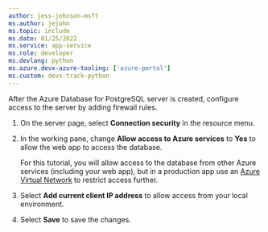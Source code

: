 ```yaml
---
author: jess-johnson-msft
ms.author: jejohn
ms.topic: include
ms.date: 01/25/2022
ms.service: app-service
ms.role: developer
ms.devlang: python
ms.azure.devx-azure-tooling: ['azure-portal']
ms.custom: devx-track-python
---
```


After the Azure Database for PostgreSQL server is created, configure access to the server by adding firewall rules.

1. On the server page, select **Connection security** in the resource menu.

1. In the working pane, change **Allow access to Azure services** to **Yes** to allow the web app to access the database.

   For this tutorial, you will allow access to the database from other Azure services (including your web app), but in a production app use an [Azure Virtual Network](/azure/virtual-network/virtual-networks-overview) to restrict access further.

1. Select **Add current client IP address** to allow access from your local environment.

1. Select **Save** to save the changes.